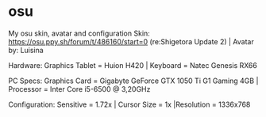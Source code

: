 # osu
My osu skin, avatar and configuration
Skin: https://osu.ppy.sh/forum/t/486160/start=0 (re:Shigetora Update 2) |
Avatar by: Luisina

Hardware:
Graphics Tablet = Huion H420 |
Keyboard = Natec Genesis RX66

PC Specs:
Graphics Card = Gigabyte GeForce GTX 1050 Ti G1 Gaming 4GB | 
Processor = Inter Core i5-6500 @ 3,20GHz


Configuration: 
Sensitive = 1.72x |
Cursor Size = 1x
|Resolution = 1336x768
